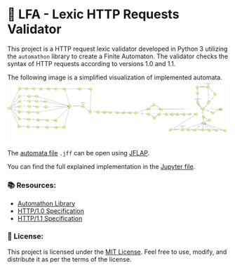 # 🚀 LFA - Lexic HTTP Requests Validator
This project is a HTTP request lexic validator developed in Python 3 utilizing the `automathon` library to create a Finite Automaton. The validator checks the syntax of HTTP requests according to versions 1.0 and 1.1.

The following image is a simplified visualization of implemented automata.
![automata](./automata.png)

The [automata file](./automata.jff) `.jff` can be open using [JFLAP](https://www.jflap.org/).

You can find the full explained implementation in the [Jupyter file](./http-header-parser.ipynb).

### 📚 Resources:
- [Automathon Library](https://github.com/rohaquinlop/automathon)
- [HTTP/1.0 Specification](https://datatracker.ietf.org/doc/html/rfc1945)
- [HTTP/1.1 Specification](https://datatracker.ietf.org/doc/html/rfc2616)

### 📝 License:
This project is licensed under the [MIT License](LICENSE). Feel free to use, modify, and distribute it as per the terms of the license.
